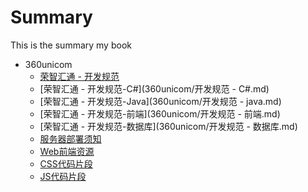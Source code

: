 # Summary

This is the summary my book

* 360unicom
    * [荣智汇通 - 开发规范](360unicom/开发规范.md) 
    * [荣智汇通 - 开发规范-C#](360unicom/开发规范 - C#.md)
    * [荣智汇通 - 开发规范-Java](360unicom/开发规范 - java.md)  
    * [荣智汇通 - 开发规范-前端](360unicom/开发规范 - 前端.md) 
    * [荣智汇通 - 开发规范-数据库](360unicom/开发规范 - 数据库.md) 
    * [服务器部署须知](360unicom/项目部署须知.md)
    * [Web前端资源](360unicom/Web前端.md) 
    * [CSS代码片段](360unicom/CSS代码片段.md)
    * [JS代码片段](360unicom/JS代码片段.md)
